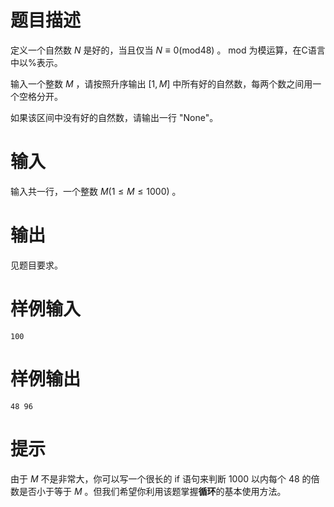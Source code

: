 # 题目描述

定义一个自然数 $N$ 是好的，当且仅当 $N\equiv 0 (\text{mod}48)$ 。 $\text{mod}$ 为模运算，在C语言中以%表示。

输入一个整数 $M$ ，请按照升序输出 $[1,M]$ 中所有好的自然数，每两个数之间用一个空格分开。

如果该区间中没有好的自然数，请输出一行 "None"。

# 输入

输入共一行，一个整数 $M(1\leq M\leq 1000)$ 。

# 输出

见题目要求。

# 样例输入

```
100
```

# 样例输出

```
48 96
```

# 提示

由于 $M$ 不是非常大，你可以写一个很长的 if 语句来判断 1000 以内每个 48 的倍数是否小于等于 $M$ 。但我们希望你利用该题掌握**循环**的基本使用方法。
